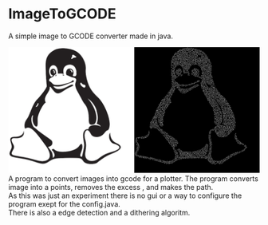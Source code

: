 # ImageToGCODE
A simple image to GCODE converter made in java.

![image](./preview.png)
A program to convert images into gcode for a plotter.
The program converts image into a points, removes the excess , and makes the path.  
As this was just an experiment there is no gui or a way to configure the program exept for the config.java.  
There is also a edge detection and a dithering algoritm.